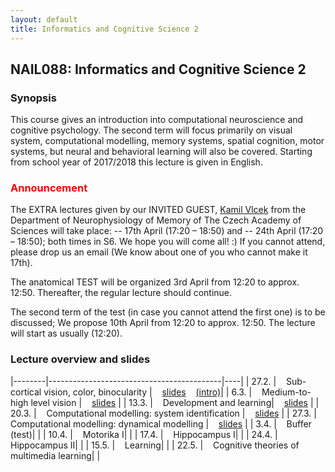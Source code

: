 ```yaml
---
layout: default
title: Informatics and Cognitive Science 2
---
```

## NAIL088: Informatics and Cognitive Science 2

### Synopsis

This course gives an introduction into computational neuroscience and cognitive psychology. 
The second term will focus primarily on visual system, computational modelling, memory systems, spatial cognition, motor systems, 
but neural and behavioral learning will also be covered. Starting from school year of 2017/2018 this lecture is given in English. 

###  <span style="color:red"> Announcement </span>

The EXTRA lectures given by our INVITED GUEST, [Kamil Vlcek](https://www.researchgate.net/profile/Kamil_Vlcek) from the Department of Neurophysiology of Memory of The Czech Academy of Sciences will take place:
-- 17th April (17:20 – 18:50) and -- 24th April (17:20 – 18:50); both times in S6. We hope you will come all! :) If you cannot attend, please drop us an 
email (We know about one of you who cannot make it 17th).

The anatomical TEST will be organized 3rd April from 12:20 to approx. 
12:50. Thereafter, the regular lecture should continue.

The second term of the test (in case you cannot attend the first one) 
is to be discussed; We propose 10th April from 12:20 to approx. 12:50. 
The lecture will start as usually (12:20).



### Lecture overview and slides

|--------|-------------------------------------------|----|
| 27.2.  |  &nbsp;&nbsp; Sub-cortical vision, color, binocularity | &nbsp;&nbsp;  [slides](./assets/slides/SubCorticalVision.pdf) &nbsp;&nbsp; [\(intro\)](./assets/slides/Introduction.pdf)|
| 6.3.   |  &nbsp;&nbsp; Medium-to-high level vision | &nbsp;&nbsp; [slides](./assets/slides/ExtraStriateCortex.pdf) |
| 13.3.  |  &nbsp;&nbsp; Development and learning| &nbsp;&nbsp; [slides](./assets/slides/development.pdf) |
| 20.3.  |  &nbsp;&nbsp; Computational modelling: system identification | &nbsp;&nbsp; [slides](./assets/slides/SystemIdentificationMethods.pdf) |
| 27.3.  |  &nbsp;&nbsp; Computational modelling: dynamical modelling | &nbsp;&nbsp; [slides](./assets/slides/DynamicalModels.pdf) |
| 3.4.   |  &nbsp;&nbsp; Buffer  (test)| |
| 10.4.  |  &nbsp;&nbsp; Motorika I| |
| 17.4.  |  &nbsp;&nbsp; Hippocampus I| | 
| 24.4.  |  &nbsp;&nbsp; Hippocampus II| |
| 15.5.  |  &nbsp;&nbsp; Learning| |
| 22.5.  |  &nbsp;&nbsp; Cognitive theories of multimedia learning| |
